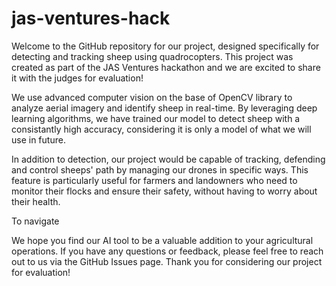 # jas-ventures-hack
Welcome to the GitHub repository for our project, designed specifically for detecting and tracking sheep using quadrocopters. 
This project was created as part of the JAS Ventures hackathon and we are excited to share it with the judges for evaluation!

We use advanced computer vision on the base of OpenCV library to analyze aerial imagery and identify sheep in real-time.
By leveraging deep learning algorithms, we have trained our model to detect sheep with a consistantly high accuracy, considering it is only a model of what we will use in future.

In addition to detection, our project would be capable of tracking, defending and control sheeps' path by managing our drones in specific ways. 
This feature is particularly useful for farmers and landowners who need to monitor their flocks and ensure their safety, without having to worry about their health.

To navigate

We hope you find our AI tool to be a valuable addition to your agricultural operations. If you have any questions or feedback, please feel free to reach out to us via the GitHub Issues page. Thank you for considering our project for evaluation!
